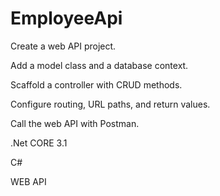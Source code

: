 # EmployeeApi

Create a web API project.

Add a model class and a database context.

Scaffold a controller with CRUD methods.

Configure routing, URL paths, and return values.

Call the web API with Postman.


.Net CORE 3.1

C#

WEB API
